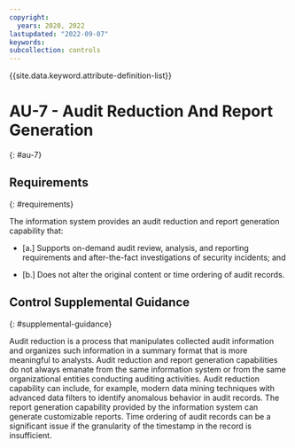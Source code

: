 ```yaml
---
copyright:
  years: 2020, 2022
lastupdated: "2022-09-07"
keywords: 
subcollection: controls
---
```



{{site.data.keyword.attribute-definition-list}}


# AU-7 - Audit Reduction And Report Generation
{: #au-7}

## Requirements
{: #requirements}

The information system provides an audit reduction and report generation capability that:

- \[a.\] Supports on-demand audit review, analysis, and reporting requirements and after-the-fact investigations of security incidents; and

- \[b.\] Does not alter the original content or time ordering of audit records.

## Control Supplemental Guidance
{: #supplemental-guidance}

Audit reduction is a process that manipulates collected audit information and organizes such information in a summary format that is more meaningful to analysts. Audit reduction and report generation capabilities do not always emanate from the same information system or from the same organizational entities conducting auditing activities. Audit reduction capability can include, for example, modern data mining techniques with advanced data filters to identify anomalous behavior in audit records. The report generation capability provided by the information system can generate customizable reports. Time ordering of audit records can be a significant issue if the granularity of the timestamp in the record is insufficient.



